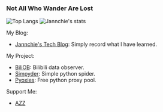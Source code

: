### Not All Who Wander Are Lost

![Top Langs](https://github-readme-stats-89dq8p8qw.vercel.app/api/top-langs/?username=Jannchie&hide=html)
![Jannchie's stats](https://github-readme-stats-89dq8p8qw.vercel.app/api?username=Jannchie&show_icons=true&count_private=true&line_height=33.7)

My Blog: 
- [Jannchie's Tech Blog](https://jannchie.github.io/): Simply record what I have learned.

My Project:
- [BiliOB](https://www.biliob.com/): Bilibili data observer.
- [Simpyder](https://pypi.org/project/simpyder/):  Simple python spider.
- [Pyoxies](https://github.com/Jannchie/pyoxies):  Free python proxy pool.

Support Me:
- [AZZ](https://azz.net/jannchie)

<!--
**Jannchie/Jannchie** is a ✨ _special_ ✨ repository because its `README.md` (this file) appears on your GitHub profile.



Here are some ideas to get you started:

- 🔭 I’m currently working on ...
- 🌱 I’m currently learning ...
- 👯 I’m looking to collaborate on ...
- 🤔 I’m looking for help with ...
- 💬 Ask me about ...
- 📫 How to reach me: ...
- 😄 Pronouns: ...
- ⚡ Fun fact: ...
-->
